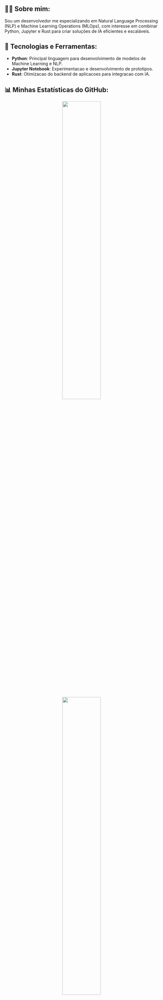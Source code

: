 ## 👨‍💻 Sobre mim:
Sou um desenvolvedor me especializando em Natural Language Processing (NLP) e Machine Learning Operations (MLOps), com interesse em combinar Python, Jupyter e Rust para criar soluções de IA eficientes e escaláveis.

## 🚀 Tecnologias e Ferramentas:
- **Python**: Principal linguagem para desenvolvimento de modelos de Machine Learning e NLP.
- **Jupyter Notebook**: Experimentacao e desenvolvimento de prototipos.
- **Rust**: Otimizacao do backend de aplicacoes para integracao com IA.

## 📊 Minhas Estatísticas do GitHub:
<p align="center">
  <img height="50%" width="auto" src="https://github-readme-stats.vercel.app/api?username=NandoSchlemper&show_icons=true&count_private=true&theme=darcula&hide_border=true&hide=issues,contribs&bg_color=00500700">
  <img height="50%" width="auto" src="https://github-readme-stats.vercel.app/api/top-langs/?username=NandoSchlemper&layout=compact&hide_border=true&theme=darcula&bg_color=00000000&langs_count=6&hide=jupyter%20notebook,tex,css,php">
  <img height="50%" width="auto" src="https://github-readme-stats.vercel.app/api/top-langs/?username=NandoSchlemper&layout=compact&hide_border=true&theme=darcula&bg_color=00000000&langs_count=6&hide=jupyter%20notebook,tex,css,php&exclude_repo=Pacman-AI">
  <img src="https://github-readme-streak-stats.herokuapp.com?user=NandoSchlemper&theme=darcula&hide_border=true&background=FFFFFF00">
  <br>
  <br>
</p>

## 📫 Contato:
- **Email**: [seuemail@example.com](mailto:seuemail@example.com)
- **LinkedIn**: [Seu Perfil](https://www.linkedin.com/in/seuperfil/)
- **GitHub**: [NandoSchlemper](https://github.com/NandoSchlemper)
